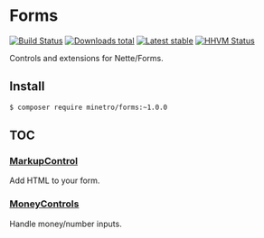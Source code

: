 # Forms

[![Build Status](https://travis-ci.org/minetro/forms.svg?branch=master)](https://travis-ci.org/minetro/forms)
[![Downloads total](https://img.shields.io/packagist/dt/minetro/forms.svg?style=flat)](https://packagist.org/packages/minetro/forms)
[![Latest stable](https://img.shields.io/packagist/v/minetro/forms.svg?style=flat)](https://packagist.org/packages/minetro/forms)
[![HHVM Status](https://img.shields.io/hhvm/minetro/forms.svg?style=flat)](http://hhvm.h4cc.de/package/minetro/forms)

Controls and extensions for Nette/Forms.

## Install
```sh
$ composer require minetro/forms:~1.0.0
```

## TOC

### [MarkupControl](https://github.com/minetro/forms/tree/master/docs/MarkupControl.md)

Add HTML to your form.

### [MoneyControls](https://github.com/minetro/forms/tree/master/docs/MoneyControl.md)

Handle money/number inputs.


